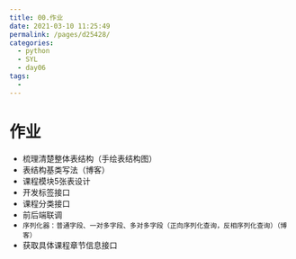 ```yaml
---
title: 00.作业
date: 2021-03-10 11:25:49
permalink: /pages/d25428/
categories:
  - python
  - SYL
  - day06
tags:
  - 
---
```

# 作业

- 梳理清楚整体表结构（手绘表结构图）
- 表结构基类写法（博客）
- 课程模块5张表设计
- 开发标签接口
- 课程分类接口
- 前后端联调
- `序列化器：普通字段、一对多字段、多对多字段（正向序列化查询，反相序列化查询）（博客）`
- 获取具体课程章节信息接口

